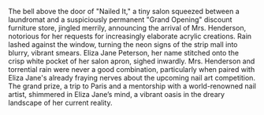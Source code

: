 The bell above the door of "Nailed It," a tiny salon squeezed between a laundromat and a suspiciously permanent "Grand Opening" discount furniture store, jingled merrily, announcing the arrival of Mrs. Henderson, notorious for her requests for increasingly elaborate acrylic creations.  Rain lashed against the window, turning the neon signs of the strip mall into blurry, vibrant smears.  Eliza Jane Peterson, her name stitched onto the crisp white pocket of her salon apron, sighed inwardly. Mrs. Henderson and torrential rain were never a good combination, particularly when paired with Eliza Jane's already fraying nerves about the upcoming nail art competition.  The grand prize, a trip to Paris and a mentorship with a world-renowned nail artist, shimmered in Eliza Jane’s mind, a vibrant oasis in the dreary landscape of her current reality.
